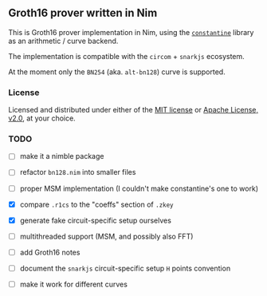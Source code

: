 
Groth16 prover written in Nim
-----------------------------

This is Groth16 prover implementation in Nim, using the 
[`constantine`](https://github.com/mratsim/constantine)
library as an arithmetic / curve backend.

The implementation is compatible with the `circom` + `snarkjs` ecosystem.

At the moment only the `BN254` (aka. `alt-bn128`) curve is supported.

### License

Licensed and distributed under either of the
[MIT license](http://opensource.org/licenses/MIT) or
[Apache License, v2.0](http://www.apache.org/licenses/LICENSE-2.0),
at your choice. 

### TODO

- [ ] make it a nimble package
- [ ] refactor `bn128.nim` into smaller files
- [ ] proper MSM implementation (I couldn't make constantine's one to work)
- [x] compare `.r1cs` to the "coeffs" section of `.zkey`
- [x] generate fake circuit-specific setup ourselves
- [ ] multithreaded support (MSM, and possibly also FFT)
- [ ] add Groth16 notes
- [ ] document the `snarkjs` circuit-specific setup `H` points convention
- [ ] make it work for different curves


